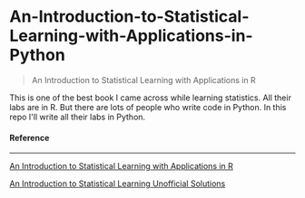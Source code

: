 # An-Introduction-to-Statistical-Learning-with-Applications-in-Python

> An Introduction to Statistical Learning with Applications in R

This is one of the best book I came across while learning statistics. All their labs are in R. But there are lots of people who write code in Python. In this repo I'll write all their labs in Python.

#### Reference
---
[An Introduction to Statistical Learning with Applications in R](http://www-bcf.usc.edu/~gareth/ISL/)

[An Introduction to Statistical Learning Unofficial Solutions
](https://blog.princehonest.com/stat-learning/)
